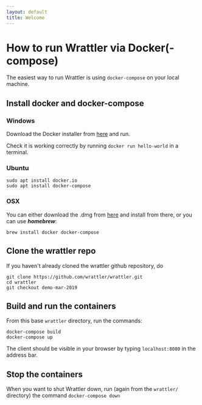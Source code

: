 ```yaml
---
layout: default
title: Welcome
---
```


# How to run Wrattler via Docker(-compose)

The easiest way to run Wrattler is using `docker-compose` on your local machine.


## Install docker and docker-compose

### Windows

Download the Docker installer from [here](https://hub.docker.com/editions/community/docker-ce-desktop-windows) and run.

Check it is working correctly by running ```docker run hello-world``` in a terminal.

### Ubuntu

```
sudo apt install docker.io
sudo apt install docker-compose
```

### OSX

You can either download the .dmg from [here](https://hub.docker.com/editions/community/docker-ce-desktop-mac) and install from there, or you can use ***homebrew***:
```
brew install docker docker-compose
```

## Clone the wrattler repo

If you haven't already cloned the wrattler github repository, do
```
git clone https://github.com/wrattler/wrattler.git
cd wrattler
git checkout demo-mar-2019
```

## Build and run the containers

From this base `wrattler` directory, run the commands:
```
docker-compose build
docker-compose up
```

The client should be visible in your browser by typing ```localhost:8080``` in the address bar.

## Stop the containers

When you want to shut Wrattler down, run (again from the `wrattler/` directory)  the command
```docker-compose down```
